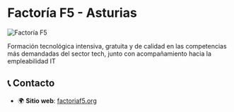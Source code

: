 # Factoría F5 - Asturias

![Factoría F5](https://d1kvlp4er3agpe.cloudfront.net/resources/images/groups/7/5/6/9/1/0gyvqehenj.png)

Formación tecnológica intensiva, gratuita y de calidad en las competencias más demandadas del sector tech, junto con acompañamiento hacia la empleabilidad IT

## 📞 **Contacto**

- 🌍 **Sitio web**: [factoriaf5.org](https://factoriaf5.org)
